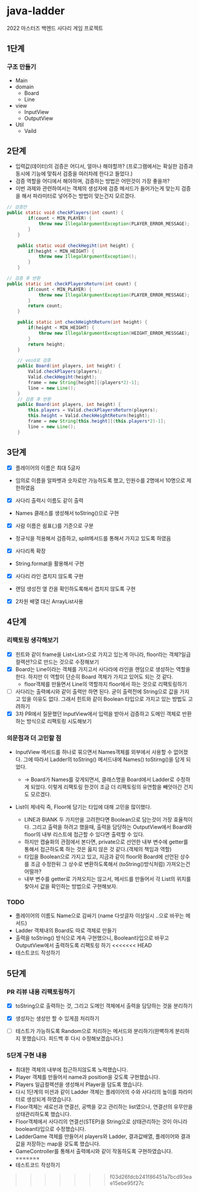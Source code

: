 # java-ladder
2022 마스터즈 백엔드 사다리 게임 프로젝트

## 1단계

### 구조 만들기

- Main</br>
- domain</br>
    - Board</br>
    - Line</br>
- view</br>
    - InputView</br>
    - OutputView</br>
- Util</br>
    - Vaild</br>

## 2단계

- 입력값(데이터)의 검증은 어디서, 얼마나 해야할까? (프로그램에서는 확실한 검증과 동시에 기능에 맞춰서 검증을 여러차례 한다고 들었다.)
- 검증 역할을 어디에서 해야하며, 검증하는 방법은 어떤것이 가장 좋을까?
- 이번 과제와 관련하여서는 객체의 생성자에 검증 메서드가 들어가는게 맞는지 검증을 해서 파라미터로 넣어주는 방법이 맞는건지 모르겠다. 
```java
// 검증만
public static void checkPlayers(int count) {
        if(count < MIN_PLAYER) {
            throw new IllegalArgumentException(PLAYER_ERROR_MESSAGE);
        }
    }

    public static void checkHegiht(int height) {
        if(height < MIN_HEIGHT) {
            throw new IllegalArgumentException();
        }
    }
```

```java
// 검증 후 반환
public static int checkPlayersReturn(int count) {
        if(count < MIN_PLAYER) {
            throw new IllegalArgumentException(PLAYER_ERROR_MESSAGE);
        }
        return count;
    }

    public static int checkHeightReturn(int height) {
        if(height < MIN_HEIGHT) {
            throw new IllegalArgumentException(HEIGHT_ERROR_MESSGAE);
        }
        return height;
    }
```

```java
    // void로 검증
    public Board(int players, int height) {
        Valid.checkPlayers(players);
        Valid.checkHegiht(height);
        frame = new String[height][(players*2)-1];
        line = new Line();
    }
    // 검증 후 반환
    public Board(int players, int height) {
        this.players = Valid.checkPlayersReturn(players);
        this.height = Valid.checkHeightReturn(height);
        frame = new String[this.height][(this.players*2)-1];
        line = new Line();
    }
```

## 3단계

- [x] 플레이어의 이름은 최대 5글자
- 임의로 이름을 알파벳과 숫자로만 가능하도록 했고, 인원수를 2명에서 10명으로 제한하였음

- [x] 사다리 출력시 이름도 같이 출력
- Names 클래스를 생성해서 toString()으로 구현

- [x] 사람 이름은 쉼표(,)를 기준으로 구분
- 정규식을 적용해서 검증하고, split메서드를 통해서 가지고 있도록 하였음

- [x] 사다리폭 확장
- String.format을 활용해서 구현

- [x] 사다리 라인 겹치지 않도록 구현
- 랜덤 생성전 옆 칸을 확인하도록해서 겹치지 않도록 구현

- [x] 2차원 배열 대신 ArrayList사용

## 4단계

### 리팩토링 생각해보기

- [x] 힌트와 같이 frame을 List<List<String>>으로 가지고 있는게 아니라, floor라는 객체?일급컬렉션?으로 만드는 것으로 수정해보기
- [x] Board는 Line이라는 객체를 가지고서 사다라에 라인을 랜덤으로 생성하는 역할을 한다. 하지만 이 역할이 단순히 Board 객체가 가지고 있어도 되는 것 같다.
  * floor객체를 만들면서 Line의 역할까지 floor에서 하는 것으로 리팩토링하기 
- [ ] 사다리는 출력예시와 같이 출력만 하면 된다. 굳이 출력전에 String으로 값을 가지고 있을 이유도 없다. 그래서 힌트와 같이 Boolean 타입으로 가지고 있는 방법도 고려하기
- [x] 3차 PR에서 질문했던 InputView에서 입력을 받아서 검증하고 도메인 객체로 반환하는 방식으로 리팩토링 시도해보기

### 의문점과 더 고민할 점
* InputView 메서드를 하나로 묶으면서 Names객체를 외부에서 사용할 수 없어졌다. 그에 따라서 Ladder의 toString() 메서드내에 Names() toStirng()을 담게 되었다. 
  * -> Board가 Names를 갖게되면서, 클래스명을 Board에서 Ladder로 수정하게 되었다. 이렇게 리팩토링 한것이 조금 더 리팩토링의 유연함을 빼앗아간 건지도 모르겠다.

* List이 제네릭 즉, Floor에 담기는 타입에 대해 고민을 많이했다.
  * LINE과 BlANK 두 가지만을 고려한다면 Boolean으로 담는것이 가장 효율적이다. 그리고 출력을 하려고 했을때, 출력을 담당하는 OutputView에서 Board와 floor의 내부 리스트에 접근할 수 있다면 출력할 수 있다.
  * 하지만 캡슐화의 관점에서 본다면, private으로 선언한 내부 변수에 getter를 통해서 접근하도록 하는 것은 옳지 않은 것 같다.(객체의 책임과 역할)
  * 타입을 Boolean으로 가지고 있고, 지금과 같이 floor와 Board에 선언된 상수를 조금 수정한뒤 그 상수로 변환하도록해서 (toString()방식처럼) 가져오는건 어떨까?
  * 내부 변수를 getter로 가져오지는 않고서, 메서드를 만들어서 각 List의 위치를 찾아서 값을 확인하는 방법으로 구현해보자.

### TODO
* 플레이어의 이름도 Name으로 감싸기 (name 다섯글자 이상일시 ..으로 바꾸는 메서드)
* Ladder 객체내의 Board도 따로 객체로 만들기
* 출력을 toString() 방식으로 계속 구현했으니, Boolean타입으로 바꾸고 OutputView에서 출력하도록 리팩토링 하기
<<<<<<< HEAD
* 테스트코드 작성하기

## 5단계

### PR 리뷰 내용 리팩토링하기
- [x] toString으로 출력하는 것, 그리고 도메인 객체에서 출력을 담당하는 것을 분리하기
- [x] 생성자는 생성만 할 수 있게끔 처리하기
- [ ] 테스트가 가능하도록 Random으로 처리하는 메서드와 분리하기(완벽하게 분리하지 못했습니다. 피드백 후 다시 수정해보겠습니다.)


### 5단계 구현 내용
* 최대한 객체의 내부에 접근하지않도록 노력했습니다.
* Player 객체를 만들어서 name과 position을 갖도록 구현했습니다.
* Players 일급컬렉션을 생성해서 Player을 담도록 했습니다.
* 다시 1단계의 미션과 같이 Ladder 객체는 플레이어의 수와 사다리의 높이를 파라미터로 생성되게 하였습니다.
* Floor객체는 세로선과 연결선, 공백을 갖고 관리하는 list였으나, 연결선의 유무만을 상태관리하도록 했습니다.
* Floor객체에서 사다리의 연결선(STEP)을 String으로 상태관리하는 것이 아니라 boolean타입으로 수정했습니다.
* LadderGame 객체를 만들어서 players와 Ladder, 결과값배열, 플레이어와 결과값을 저장하는 map을 갖도록 했습니다.
* GameController를 통해서 출력예시와 같이 작동하도록 구현하였습니다.
=======
* 테스트코드 작성하기
>>>>>>> f03d26fdcb241f86451a7bcd93eae15ebe95f27c
